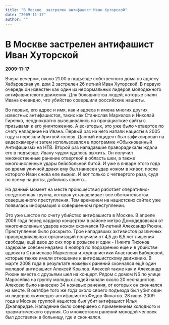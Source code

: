 ```yaml
---
title: "В Москве  застрелен антифашист Иван Хуторской"
date: "2009-11-17"
author: ""
---
```


# В Москве  застрелен антифашист Иван Хуторской

**2009-11-17** 

Вчера вечером, около 21.00 в подъезде собственного дома по адресу Хабаровская ул. дом 2 застрелен 26 летний Иван Хуторской. В первую очередь он известен как один из неформальных лидеров молодежного антифашистского движения. Для большинства людей, которые знали Ивана очевидно, что убийство совершили российские нацисты.

Во первых, его адрес и имя, как и адреса и имена многих других известных антифашистов, таких как Станислав Маркелов и Николай Гиренко, неоднократно вывешивались на пронацисткие сайты с призывами к его уничтожению. А во-вторых, это уже было четвертое по счету нападение на Ивана. Первый раз на него напали нацисты в 2005 году и порезали бритвой голову. Данный инцидент был зафиксирован на видеокамеру и затем использовался в программе «Обыкновенный Антифашизм» на НТВ. Второй раз нападавшие праворадикалы ждали его в подъезде. Ивану чудом удалось выжить. Он получил множественные ранение отверткой в область шеи, а также многочисленные удары бейсбольной битой. И уже в январе этого года во время уличной драки ему был нанесен удар ножом в живот, после которого Иван снова еле выжил. И вот только с четвертого раза, судя по всему нацисты, добились своего...

На данный момент на месте происшествия работает оперативно-следственная группа, которая устанавливает все обстоятельства совершенного преступления. Тем временем на нацистских сайтах уже появилась информация о совершенном преступлении.

Это уже шестое по счету убийство антифашиста в Москве. В апреле 2006 года перед хардкор концертом в районе метро Домодедовская от многочисленных ударов ножом скончался 19-летний Александр Рюхин. Преступление было раскрыто. Трое нападавших активистов различных праворадикальных организаций получили от 4,5 до 6,5 лет лишения свободы, ещё двое до сих пор в розыске и один - Никита Тихонов задержан совсем недавно 4 ноября по подозрению ещё и в убийстве адвоката Станислава Маркелова и журналистики Анастасии Бабуровой, которые также имели отношение к антифашистскому движению. В марте 2008 года в результате ножевых ранений скончался ещё один молодой антифашист Алексей Крылов. Алексей также как и Александр Рюхин вместе с друзьями шел на концерт. Рядом с домом N6 по улице Маросейка на группу молодых людей напали около 20 неонацистов. Алексею было нанесено 34 ножевых ранения, от которых он скончался на месте. В октябре того же года около своего подъезда был убит один из лидеров скинхедов-антифашистов Федор Филатов. 28 июня 2009 года в Москве группой нацистов был убит антифашист Илья Джапаридзе. Нападение было совершено с применением холодного и травматического оружия. Со множеством ранений молодой человек был доставлен в больницу, где и скончался.